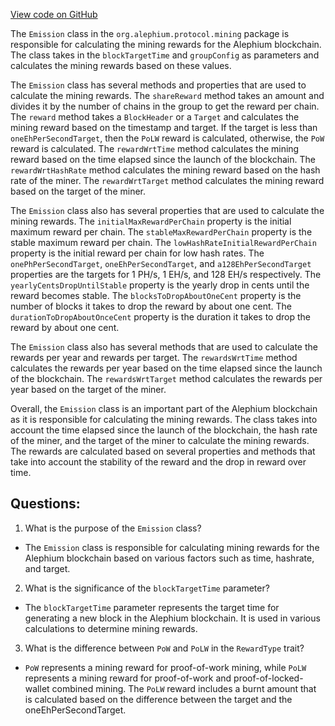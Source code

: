 [View code on GitHub](https://github.com/alephium/alephium/blob/master/protocol/src/main/scala/org/alephium/protocol/mining/Emission.scala)

The `Emission` class in the `org.alephium.protocol.mining` package is responsible for calculating the mining rewards for the Alephium blockchain. The class takes in the `blockTargetTime` and `groupConfig` as parameters and calculates the mining rewards based on these values.

The `Emission` class has several methods and properties that are used to calculate the mining rewards. The `shareReward` method takes an amount and divides it by the number of chains in the group to get the reward per chain. The `reward` method takes a `BlockHeader` or a `Target` and calculates the mining reward based on the timestamp and target. If the target is less than `oneEhPerSecondTarget`, then the `PoLW` reward is calculated, otherwise, the `PoW` reward is calculated. The `rewardWrtTime` method calculates the mining reward based on the time elapsed since the launch of the blockchain. The `rewardWrtHashRate` method calculates the mining reward based on the hash rate of the miner. The `rewardWrtTarget` method calculates the mining reward based on the target of the miner.

The `Emission` class also has several properties that are used to calculate the mining rewards. The `initialMaxRewardPerChain` property is the initial maximum reward per chain. The `stableMaxRewardPerChain` property is the stable maximum reward per chain. The `lowHashRateInitialRewardPerChain` property is the initial reward per chain for low hash rates. The `onePhPerSecondTarget`, `oneEhPerSecondTarget`, and `a128EhPerSecondTarget` properties are the targets for 1 PH/s, 1 EH/s, and 128 EH/s respectively. The `yearlyCentsDropUntilStable` property is the yearly drop in cents until the reward becomes stable. The `blocksToDropAboutOneCent` property is the number of blocks it takes to drop the reward by about one cent. The `durationToDropAboutOnceCent` property is the duration it takes to drop the reward by about one cent.

The `Emission` class also has several methods that are used to calculate the rewards per year and rewards per target. The `rewardsWrtTime` method calculates the rewards per year based on the time elapsed since the launch of the blockchain. The `rewardsWrtTarget` method calculates the rewards per year based on the target of the miner.

Overall, the `Emission` class is an important part of the Alephium blockchain as it is responsible for calculating the mining rewards. The class takes into account the time elapsed since the launch of the blockchain, the hash rate of the miner, and the target of the miner to calculate the mining rewards. The rewards are calculated based on several properties and methods that take into account the stability of the reward and the drop in reward over time.
## Questions: 
 1. What is the purpose of the `Emission` class?
- The `Emission` class is responsible for calculating mining rewards for the Alephium blockchain based on various factors such as time, hashrate, and target.

2. What is the significance of the `blockTargetTime` parameter?
- The `blockTargetTime` parameter represents the target time for generating a new block in the Alephium blockchain. It is used in various calculations to determine mining rewards.

3. What is the difference between `PoW` and `PoLW` in the `RewardType` trait?
- `PoW` represents a mining reward for proof-of-work mining, while `PoLW` represents a mining reward for proof-of-work and proof-of-locked-wallet combined mining. The `PoLW` reward includes a burnt amount that is calculated based on the difference between the target and the oneEhPerSecondTarget.